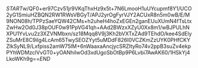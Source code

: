 $START$w/QF0+er97Czv51jr9VKqThxHz9x5t+7N6LmooH1uUYcupmf8Y1/UCO2yG1SmiuHZBQN2RW1RWsVBGyT/APJ2yrOgFyrVJY2ACUxR8n5m0wB/E/M9NON08h/TPPzSaeYQW42CMs+h2uheH4hoZxEGEn2ganEUuXUmN4fTsLtxZwHw2Od0J38pOUF0w91PpVG41qh+AAd2BWzxXZyU0Xx8m1/wBJPULhNXPU1YvLvu2z3XZVNMbxn/sz18Mqq8V9j3Kh2bVXTxZAd9TEhdO/kee4SdElyZSuMrE8C9ilg4LcAm65TwySEOZYyt5uMDdF826I0VCZKmZzUYK0PHfCKYZlkSyNL9/Lxfpiss2amW75IM+6nWaaxaAncjycSRZItyRo74v2ppB3suZv4ekpPYhWDMzclVvGT0+yOANhilwOd3xdUgoSbOtBp9P6Lvbi7AwAK60/1HSkYj4LkoWKh9g==$END$
